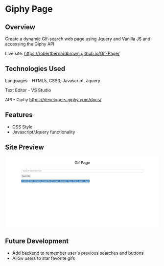 # Giphy Page

## Overview

Create a dynamic Gif-search web page using Jquery and Vanilla JS and accessing the Giphy API

Live site: https://robertbernardbrown.github.io/Gif-Page/

## Technologies Used

Languages - HTML5, CSS3, Javascript, Jquery

Text Editor - VS Studio

API - Giphy https://developers.giphy.com/docs/

## Features

* CSS Style
* Javascript/Jquery functionality

## Site Preview
![alt text](https://github.com/robertbernardbrown/Gif-page/blob/master/giphy.png)

## Future Development

* Add backend to remember user's previous searches and buttons
* Allow users to star favorite gifs